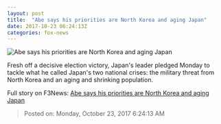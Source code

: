 ```yaml
---
layout: post
title:  "Abe says his priorities are North Korea and aging Japan"
date: 2017-10-23 06:24:13Z
categories: fox-news
---
```


![Abe says his priorities are North Korea and aging Japan](http://a57.foxnews.com/images.foxnews.com/content/fox-news/world/2017/10/23/abe-says-his-priorities-are-north-korea-and-aging-japan/_jcr_content/par/featured-media/media-0.img.png/0/0/1508740375132.png?ve=1)

Fresh off a decisive election victory, Japan's leader pledged Monday to tackle what he called Japan's two national crises: the military threat from North Korea and an aging and shrinking population.


Full story on F3News: [Abe says his priorities are North Korea and aging Japan](http://www.f3nws.com/n/4UxKuD)

> Posted on: Monday, October 23, 2017 6:24:13 AM
